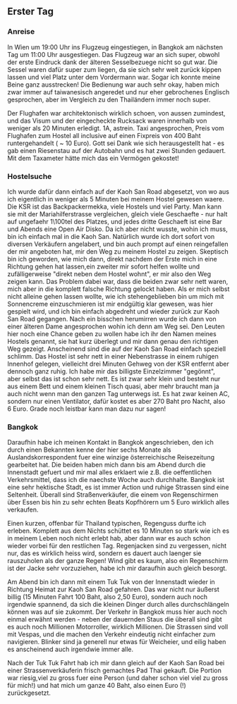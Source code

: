 ## Erster Tag

### Anreise

In Wien um 19:00 Uhr ins Flugzeug eingestiegen, in Bangkok am nächsten Tag um 11:00 Uhr ausgestiegen. Das Flugzeug war an sich super, obwohl der erste Eindruck dank der älteren  Sesselbezuege nicht so gut war. Die Sessel waren dafür super zum liegen, da sie sich sehr weit zurück kippen lassen und viel Platz unter dem Vordermann war. Sogar ich konnte meine Beine ganz ausstrecken! Die Bedienung war auch sehr okay, haben mich zwar immer auf taiwanesisch angeredet und nur eher gebrochenes Englisch gesprochen, aber im Vergleich zu den Thailändern immer noch super.

Der Flughafen war architektonisch wirklich schoen, von aussen zumindest, und das Visum und der eingecheckte Rucksack waren innerhalb von weniger als 20 Minuten erledigt. 1A, astrein.
Taxi angesprochen, Preis vom Flughafen zum Hostel all inclusive auf einen Fixpreis von 400 Baht runtergehandelt ( ~ 10 Euro).  Gott sei Dank wie sich herausgestellt hat - es gab einen Riesenstau auf der Autobahn und es hat zwei Stunden gedauert. Mit dem Taxameter hätte mich das ein Vermögen gekostet!

### Hostelsuche

Ich wurde dafür dann einfach auf der Kaoh San Road abgesetzt, von wo aus ich eigentlich in weniger als 5 Minuten bei meinem Hostel gewesen waere. Die KSR ist das Backpackermekka, viele Hostels und viel Party. Man kann sie mit der Mariahilferstrasse vergleichen, gleich viele Geschaefte - nur halt auf ungefaehr 1\100tel des Platzes, und jedes dritte Geschaeft ist eine Bar und Abends eine Open Air Disko. 
Da ich aber nicht wusste, wohin ich muss, bin ich einfach mal in die Kaoh San. Natürlich wurde ich dort sofort von diversen Verkäufern angelabert, und bin auch prompt auf einen reingefallen der mir angeboten hat, mir den Weg zu meinem Hostel zu zeigen. Skeptisch bin ich geworden, wie mich dann, direkt nachdem der Erste mich in eine Richtung gehen hat lassen,ein zweiter mir sofort helfen wollte und zufälligerweise "direkt neben dem Hostel wohnt", er mir also den Weg zeigen kann. Das Problem dabei war, dass die beiden zwar sehr nett waren, mich aber in die komplett falsche Richtung gelockt haben. Als er mich selbst nicht alleine gehen lassen wollte, wie ich stehengeblieben bin um mich mit Sonnencreme einzuschmieren ist mir endgültig klar gewesen, was hier gespielt wird, und ich bin einfach abgedreht und wieder zurück zur Kaoh San Road gegangen. 
Nach ein bisschen herumirren wurde ich dann von einer älteren Dame angesprochen wohin ich denn am Weg sei. Den Leuten hier noch eine Chance geben zu wollen habe ich ihr den Namen meines Hostels genannt, sie hat kurz überlegt und mir dann genau den richtigen Weg gezeigt. Anscheinend sind die auf der Kaoh San Road einfach speziell schlimm.
Das Hostel ist sehr nett in einer Nebenstrasse in einem ruhigen Innenhof gelegen, vielleicht drei Minuten Gehweg von der KSR entfernt aber dennoch ganz ruhig. Ich habe mir das billigste Einzelzimmer "gegönnt", aber selbst das ist schon sehr nett. Es ist zwar sehr klein und besteht nur aus einem Bett und einem kleinen Tisch quasi, aber mehr braucht man ja auch nicht wenn man den ganzen Tag unterwegs ist. Es hat zwar keinen AC, sondern nur einen Ventilator, dafür kostet es aber 270 Baht pro Nacht, also 6 Euro. Grade noch leistbar kann man dazu nur sagen!

### Bangkok

Daraufhin habe ich meinen Kontakt in Bangkok angeschrieben, den ich durch einen Bekannten kenne der hier sechs Monate als Auslandskorrespondent fuer eine winzige österreichische Reisezeitung gearbeitet hat. Die beiden haben mich dann bis am Abend durch die Innenstadt gefuert und mir mal alles erklaert wie z.B. die oeffentlichen Verkehrsmittel, dass ich die naechste Woche auch durchhalte. Bangkok ist eine sehr hektische Stadt, es ist immer Action und ruhige Strassen sind eine Seltenheit. Überall sind Straßenverkäufer, die einem von Regenschirmen über Essen bis hin zu sehr echten Beats Kopfhörern um 5 Euro wirklich alles verkaufen. 

Einen kurzen, offenbar für Thailand typischen, Regenguss durfte ich erleben. Komplett aus dem Nichts schüttet es 10 Minuten so stark wie ich es in meinem Leben noch nicht erlebt hab, aber dann war es auch schon wieder vorbei für den restlichen Tag. Regenjacken sind zu vergessen, nicht nur, das es wirklich heiss wird, sondern es dauert auch laenger sie rauszuholen als der ganze Regen! Wind gibt es kaum, also ein Regenschirm ist der Jacke sehr vorzuziehen, habe ich mir daraufhin auch gleich besorgt. 

Am Abend bin ich dann mit einem Tuk Tuk von der Innenstadt wieder in Richtung Heimat zur Kaoh San Road gefahren. Das war nicht nur äußerst billig (15 Minuten Fahrt 100 Baht, also 2,50 Euro), sondern auch noch irgendwie spannend, da sich die kleinen Dinger durch alles durchschlängeln können was auf sie zukommt. Der Verkehr in Bangkok muss hier auch noch einmal erwähnt werden - neben der dauernden Staus die überall sind gibt es auch noch Millionen Motorroller, wirklich Millionen. Die Strassen sind voll mit Vespas, und die machen den Verkehr eindeutig nicht einfacher zum navigieren. Blinker sind ja generell nur etwas für Weicheier, und eilig haben es anscheinend auch irgendwie immer alle.

Nach der Tuk Tuk Fahrt hab ich mir dann gleich auf der Kaoh San Road bei einer Strassenverkäuferin frisch gemachtes Pad Thai gekauft. Die Portion war riesig,viel zu gross fuer eine Person (und daher schon viel viel zu gross für mich!) und hat mich um ganze 40 Baht, also einen Euro (!) zurückgesetzt.